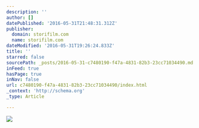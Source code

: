 ```yaml
---
description: ''
author: []
datePublished: '2016-05-31T21:48:31.312Z'
publisher:
  domain: storifilm.com
  name: storifilm.com
dateModified: '2016-05-31T19:26:24.833Z'
title: ''
starred: false
sourcePath: _posts/2016-05-31-c7480190-f47a-4831-82b3-23cc71034490.md
inFeed: true
hasPage: true
inNav: false
url: c7480190-f47a-4831-82b3-23cc71034490/index.html
_context: 'http://schema.org'
_type: Article

---
```

![](https://imgflo.herokuapp.com/graph/vahj1ThiexotieMo/9d3fa960fceef5e7061c25ccacf7a226/gradientmap.jpg?color1=%23280B0F&color2=%234F171E&color3=%239E2E3D&color4=%23D6CC8F&color5=%23F1EEDA&height=1154&input=https%3A%2F%2Fs3-us-west-2.amazonaws.com%2Fthe-grid-img%2Fp%2F14f4837bfc358d9fe3bf3af0f31dbc93ec68f28e.jpg&srgb=True&stop1=0.1&stop2=0.3&stop3=0.5&stop4=0.7&stop5=0.9&width=1728)